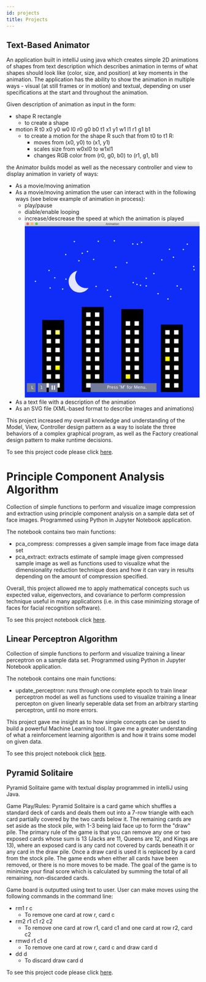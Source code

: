 ```yaml
---
id: projects
title: Projects
---
```


## Text-Based Animator
An application built in intelliJ using java which creates simple 2D animations of shapes from text description which describes animation in terms of what shapes should look like (color, size, and position) at key moments in the animation. The application has the ability to show the animation in multiple ways - visual (at still frames or in motion) and textual, depending on user specifications at the start and throughout the animation.
		
Given description of animation as input in the form:  
+ shape R rectangle 
    - to create a shape 
 + motion R t0 x0 y0 w0 l0 r0 g0 b0 t1 x1 y1 w1 l1 r1 g1 b1
    - to create a motion for the shape R such that from t0 to t1 R:
  		- moves from (x0, y0) to (x1, y1)
		- scales size from w0xl0 to w1xl1
		- changes RGB color from (r0, g0, b0) to (r1, g1, b1) 
	
the Animator builds model as well as the necessary controller and view to display animation in variety of ways:
+ As a movie/moving animation
+ As a movie/moving animation the user can interact with in the following ways (see below example of animation in process):
    - play/pause
    - diable/enable looping
    - increase/descrease the speed at which the animation is played
![Add image for project with alternate text for image](./assets/buildings-screenshot.png)
+ As a text file with a description of the animation
+ As an SVG file (XML-based format to describe images and animations)

This project increased my overall knowledge and understanding of the Model, View, Controller design pattern as a way to isolate the three behaviors of a complex graphical program, as well as the Factory creational design pattern to make runtime decisions. 

To see this project code please click [here](https://github.com/hannah-weber/Animator).

# Principle Component Analysis Algorithm
Collection of simple functions to perform and visualize image compression and extraction using principle component analysis on a sample data set of face images. Programmed using Python in Jupyter Notebook application.

The notebook contains two main functions:
- pca_compress: compresses a given sample image from face image data set
- pca_extract: extracts estimate of sample image given compressed sample image
as well as functions used to visualize what the dimensionality reduction technique does and how it can vary in results depending on the amount of compression specified.

Overall, this project allowed me to apply mathematical concepts such us expected value, eigenvectors, and covariance to perform compression technique useful in many applications (i.e. in this case minimizing storage of faces for facial recognition software).

To see this project notebook click [here](https://github.com/hannah-weber/PrincipleComponentAnalysis).

## Linear Perceptron Algorithm
Collection of simple functions to perform and visualize training a linear perceptron on a sample data set. Programmed using Python in Jupyter Notebook application.

The notebook contains one main functions:
- update_perceptron: runs through one complete epoch to train linear perceptron model
as well as functions used to visualize training a linear percepton on given linearly seperable data set from an arbitrary starting perceptron, until no more errors.

This project gave me insight as to how simple concepts can be used to build a powerful Machine Learning tool. It gave me a greater understanding of what a reinforcement learning algorithm is and how it trains some model on given data.

To see this project notebook click [here](https://github.com/hannah-weber/LinearPerceptron).



## Pyramid Solitaire
Pyramid Solitaire game with textual display programmed in intelliJ using Java.

Game Play/Rules: 
Pyramid Solitaire is a card game which shuffles a standard deck of cards and deals them out into a 7-row triangle with each card partially covered by the two cards below it. The remaining cards are set aside as the stock pile, with 1-3 being laid face up to form the "draw" pile. The primary rule of the game is that you can remove any one or two exposed cards whose sum is 13 (Jacks are 11, Queens are 12, and Kings are 13), where an exposed card is any card not covered by cards beneath it or any card in the draw pile. Once a draw card is used it is replaced by a card from the stock pile. The game ends when either all cards have been removed, or there is no more moves to be made. The goal of the game is to minimize your final score which is calculated by summing the total of all remaining, non-discarded cards.

Game board is outputted using text to user. User can make moves using the following commands in the command line:
+ rm1 r c
	- To remove one card at row r, card c           
+ rm2 r1 c1 r2 c2
	- To remove one card at row r1, card c1 and one card at row r2, card c2 
+ rmwd  r1 c1 d
	- To remove one card at row r, card c and draw card d 
+ dd d
	- To discard draw card d 

To see this project code please click [here](https://github.com/hannah-weber/PyramidSolitaire).




